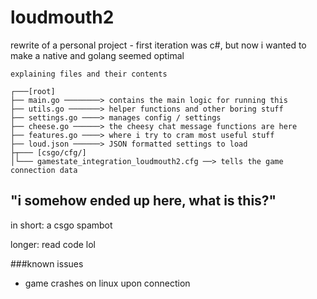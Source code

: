 # loudmouth2

rewrite of a personal project -
first iteration was c#, but now i wanted to make a native and golang seemed optimal
```
explaining files and their contents

┌───[root]
├── main.go ────────> contains the main logic for running this
├── utils.go ───────> helper functions and other boring stuff
├── settings.go ────> manages config / settings
├── cheese.go ──────> the cheesy chat message functions are here
├── features.go ────> where i try to cram most useful stuff
├── loud.json ──────> JSON formatted settings to load
├┬─── [csgo/cfg/]
│└─── gamestate_integration_loudmouth2.cfg ──> tells the game connection data
```

## "i somehow ended up here, what is this?"
in short: a csgo spambot

longer: read code lol


###known issues
- game crashes on linux upon connection